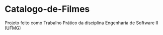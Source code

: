 # Catalogo-de-Filmes
Projeto feito como Trabalho Prático da disciplina Engenharia de Software II (UFMG)
